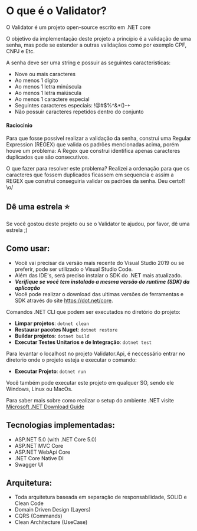 O que é o Validator?
=====================
O Validator é um projeto open-source escrito em .NET core

O objetivo da implementação deste projeto a princípio é a validação de uma senha, mas pode se estender a outras validaçãos como por exemplo CPF, CNPJ e Etc. 

A senha deve ser uma string e possuir as seguintes caracteristicas:

- Nove ou mais caracteres
- Ao menos 1 dígito
- Ao menos 1 letra minúscula
- Ao menos 1 letra maiúscula
- Ao menos 1 caractere especial
- Seguintes caracteres especiais: !@#$%^&*()-+
- Não possuir caracteres repetidos dentro do conjunto

#### Raciocinio
Para que fosse possível realizar a validação da senha, construi uma Regular Expression (REGEX) que valida os padrões mencionadas acima, porém houve um problema:
A Regex que construi identifica apenas caracteres duplicados que são consecutivos.

O que fazer para resolver este problema? Realizei a ordenação para que os caracteres que fossem duplicados ficassem em sequencia e assim a REGEX que construi conseguiria validar os padrões da senha. Deu certo!! \o/

## Dê uma estrela :star:
Se você gostou deste projeto ou se o Validator te ajudou, por favor, dê uma estrela ;)

## Como usar:
- Você vai precisar da versão mais recente do Visual Studio 2019 ou se preferir, pode ser utilizado o Visual Studio Code.
- Além das IDE's, será preciso instalar o SDK do .NET mais atualizado.
- ***Verifique se você tem instalado a mesma versão do runtime (SDK) da aplicação***
- Você pode realizar o download das ultimas versões de ferramentas e SDK através do site https://dot.net/core.

Comandos .NET CLI que podem ser executados no diretório do projeto:
- **Limpar projetos**: ```dotnet clean```
- **Restaurar pacotes Nuget**: ```dotnet restore```
- **Buildar projetos**: ```dotnet build```
- **Executar Testes Unitarios e de Integração**: ```dotnet test```

Para levantar o localhost no projeto Validator.Api, é neccessário entrar no diretorio onde o projeto esteja e executar o comando:
- **Executar Projeto**: ```dotnet run```

Você também pode executar este projeto em qualquer SO, sendo ele Windows, Linux ou MacOs.

Para saber mais sobre como realizar o setup do ambiente .NET visite [Microsoft .NET Download Guide](https://www.microsoft.com/net/download) 

## Tecnologias implementadas:
- ASP.NET 5.0 (with .NET Core 5.0)
- ASP.NET MVC Core 
- ASP.NET WebApi Core
- .NET Core Native DI
- Swagger UI

## Arquitetura:
- Toda arquitetura baseada em separação de responsabilidade, SOLID e Clean Code
- Domain Driven Design (Layers)
- CQRS (Commands)
- Clean Architecture (UseCase)